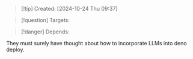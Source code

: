 
>[!tip] Created: [2024-10-24 Thu 09:37]

>[!question] Targets: 

>[!danger] Depends: 

They must surely have thought about how to incorporate LLMs into deno deploy.